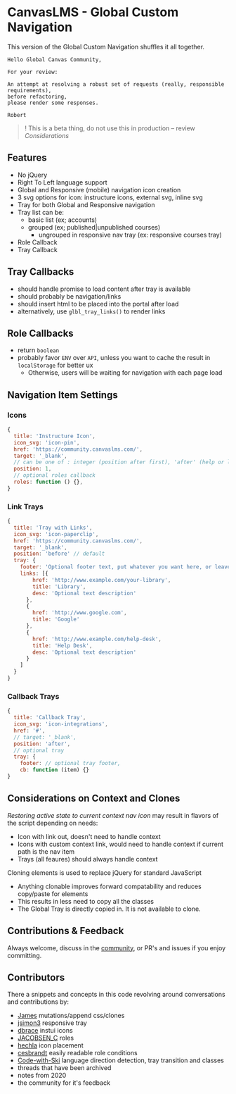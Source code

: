 # CanvasLMS - Global Custom Navigation

This version of the Global Custom Navigation shuffles it all together.

```
Hello Global Canvas Community,

For your review:

An attempt at resolving a robust set of requests (really, responsible requirements),
before refactoring, 
please render some responses.

Robert
```

> ! This is a beta thing, do not use this in production – review _Considerations_

## Features
  - No jQuery
  - Right To Left language support
  - Global and Responsive (mobile) navigation icon creation
  - 3 svg options for icon: instructure icons, external svg, inline svg
  - Tray for both Global and Responsive navigation
  - Tray list can be:
      - basic list (ex; accounts)
      - grouped (ex; published|unpublished courses)
        - ungrouped in responsive nav tray (ex: responsive courses tray)
  - Role Callback
  - Tray Callback

## Tray Callbacks

- should handle promise to load content after tray is available
- should probably be navigation/links
- should insert html to be placed into the portal after load
- alternatively, use `glbl_tray_links()` to render links

## Role Callbacks

- return `boolean`
- probably favor `ENV` over `API`, unless you want to cache the result in `localStorage` for better ux
  - Otherwise, users will be waiting for navigation with each page load

## Navigation Item Settings

### Icons
```js
{
  title: 'Instructure Icon',
  icon_svg: 'icon-pin',
  href: 'https://community.canvaslms.com/',
  target: '_blank',
  // can be one of : integer (position after first), 'after' (help or last), 'before' (help or last)
  position: 1, 
  // optional roles callback
  roles: function () {}, 
}
```
### Link Trays
```js
{
  title: 'Tray with Links',
  icon_svg: 'icon-paperclip',
  href: 'https://community.canvaslms.com/',
  target: '_blank',
  position: 'before' // default
  tray: {
    footer: 'Optional footer text, put whatever you want here, or leave it blank.',
    links: [{
        href: 'http://www.example.com/your-library',
        title: 'Library',
        desc: 'Optional text description'
      },
      {
        href: 'http://www.google.com',
        title: 'Google'
      },
      {
        href: 'http://www.example.com/help-desk',
        title: 'Help Desk',
        desc: 'Optional text description'
      }
    ]
  }
}
```

### Callback Trays
```js
{
  title: 'Callback Tray',
  icon_svg: 'icon-integrations',
  href: '#',
  // target: '_blank',
  position: 'after',
  // optional tray
  tray: {
    footer: // optional tray footer,
    cb: function (item) {}
}
```

## Considerations on Context and Clones

_Restoring active state to current context nav icon_ may result in flavors of the script depending on needs:

  - Icon with link out, doesn't need to handle context
  - Icons with custom context link, would need to handle context if current path is the nav item
  - Trays (all feaures) should always handle context

Cloning elements is used to replace jQuery for standard JavaScript
  - Anything clonable improves forward compatability and reduces copy/paste for elements
  - This results in less need to copy all the classes
  - The Global Tray is directly copied in. It is not available to clone.


## Contributions & Feedback
Always welcome, discuss in the [community](https://community.canvaslms.com/t5/Canvas-Developers-Group/Thread-with-space-for-Global-Custom-Navigation/td-p/583803), or PR's and issues if you enjoy committing.

## Contributors
There a snippets and concepts in this code revolving around conversations and contributions by: 
- [James](https://community.canvaslms.com/t5/user/viewprofilepage/user-id/105160) mutations/append css/clones
- [jsimon3](https://community.canvaslms.com/t5/user/viewprofilepage/user-id/685323)  responsive tray
- [dbrace](https://community.canvaslms.com/t5/user/viewprofilepage/user-id/375810) instui icons
- [JACOBSEN_C](https://community.canvaslms.com/t5/user/viewprofilepage/user-id/103689) roles
- [hechla](https://community.canvaslms.com/t5/user/viewprofilepage/user-id/521056) icon placement
- [cesbrandt](https://community.canvaslms.com/t5/user/viewprofilepage/user-id/109121) easily readable role conditions
- [Code-with-Ski](https://community.canvaslms.com/t5/user/viewprofilepage/user-id/2432278) language direction detection, tray transition and classes
- threads that have been archived
- notes from 2020
- the community for it's feedback